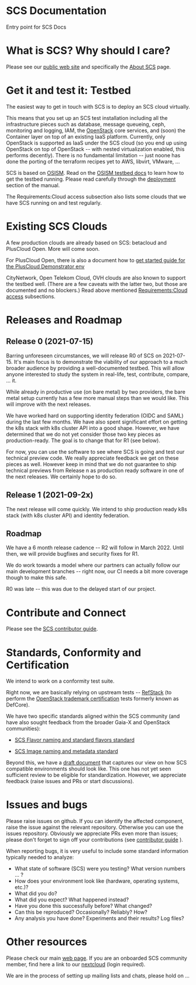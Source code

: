 # SCS Documentation

Entry point for SCS Docs

# What is SCS? Why should I care?

Please see our [public web site](https://scs.community/) and specifically
the [About SCS](https://scs.community/About/) page.

# Get it and test it: Testbed

The easiest way to get in touch with SCS is to deploy an SCS cloud virtually.

This means that you set up an SCS test installation including all the infrastructure
pieces such as database, message queueing, ceph, monitoring and logging, IAM, the
[OpenStack](https://openstack.org/) core services, and (soon) the Container layer 
on top of an existing
IaaS platform. Currently, only OpenStack is supported as IaaS under the SCS cloud
(so you end up using OpenStack on top of OpenStack -- with nested virtualization
enabled, this performs decently). There is no fundamental limitation -- just
noone has done the porting of the terraform recipes yet to AWS, libvirt,
VMware, ...

SCS is based on [OSISM](https://osism.tech/). Read on the 
[OSISM testbed docs](https://docs.osism.de/testbed/) to learn how to get the
testbed running. Please read carefully through the
[deployment](https://docs.osism.de/testbed/deployment.html) section of the
manual.

The Requirements:Cloud access subsection also lists some clouds that we have
SCS running on and test regularly.

# Existing SCS Clouds

A few production clouds are already based on SCS: betacloud and PlusCloud Open.
More will come soon.

For PlusCloud Open, there is also a document how to
[get started guide for the PlusCloud Demonstrator env](PlusDemonstrator/GettingStarted.MD)

CityNetwork, Open Telekom Cloud, OVH clouds are also known to support the
testbed well. (There are a few caveats with the latter two, but those are
documented and no blockers.) Read above mentioned 
[Requirements:Cloud access](https://docs.osism.de/testbed/deployment.html#cloud-access)
subsections.

# Releases and Roadmap

## Release 0 (2021-07-15)

Barring unforeseen circumstances, we will release R0 of SCS on 2021-07-15.
It's main focus is to demonstrate the viability of our approach to a much broader
audience by providing a well-documented testbed. This will allow anyone interested
to study the system in real-life, test, contribute, compare, ... it.

While already in productive use (on bare metal) by two providers, the bare metal
setup currently has a few more manual steps than we would like. This will improve
with the next releases.

We have worked hard on supporting identity federation (OIDC and SAML) during the last
few months. We have also spent significant effort on getting the k8s stack with
k8s cluster API into a good shape. However, we have determined that we do not
yet consider those two key pieces as production-ready. The goal is to change that
for R1 (see below).

For now, you can use the software to see where SCS is going and test our technical
preview code. We really appreciate feedback we get on these pieces as well.
However keep in mind that we do not guarantee to ship technical previews from
Release n as production ready software in one of the next releases. We certainly
hope to do so.

## Release 1 (2021-09-2x)

The next release will come quickly. We intend to ship production ready k8s stack
(with k8s cluster API) and identity federation.

## Roadmap

We have a 6 month release cadence -- R2 will follow in March 2022.
Until then, we will provide bugfixes and security fixes for R1.

We do work towards a model where our partners can actually follow our main
development branches -- right now, our CI needs a bit more coverage though
to make this safe.

R0 was late -- this was due to the delayed start of our project.

# Contribute and Connect

Please see the [SCS contributor guide](https://scs.community/docs/contributor/).

# Standards, Conformity and Certification

We intend to work on a conformity test suite.

Right now, we are basically relying on upstream tests -- 
[RefStack](https://refstack.openstack.org/) (to perform
the [OpenStack trademark certification](https://refstack.openstack.org/#/guidelines)
tests formerly known as DefCore).

We have two specific standards aligned within the SCS community (and have also
sought feedback from the broader Gaia-X and OpenStack communities):

* [SCS Flavor naming and standard flavors standard](Operational-Docs/flavor-naming-draft.MD)

* [SCS Image naming and metadata standard](Design-Docs/Image-Properties-Spec.md)

Beyond this, we have a [draft document](Design-Docs/SCS-Spec.md) that captures our
view on how SCS compatible environments should look like. This one has not yet
seen sufficient review to be eligible for standardization. However, we appreciate
feedback (raise issues and PRs or start discussions).

# Issues and bugs

Please raise issues on github. If you can identify the affected component,
raise the issue against the relevant repository. Otherwise you can use
the issues repository. Obviously we appreciate PRs even more than issues;
please don't forget to sign off your contributions (see
[contributor guide](https://scs.community/docs/contributor/) ).

When reporting bugs, it is very useful to include some standard information
typically needed to analyze:
* What state of software (SCS) were you testing? What version numbers ... ?
* How does your environment look like (hardware, operating systems, etc.)?
* What did you do?
* What did you expect? What happened instead?
* Have you done this successfully before? What changed?
* Can this be reproduced? Occasionally? Reliably? How?
* Any analysis you have done? Experiments and their results? Log files?


# Other resources

Please check our main [web page](https://scs.community/).
If you are an onboarded SCS community member, find here a link to our
[nextcloud](https://scs.sovereignit.de/) (login required).

We are in the process of setting up mailing lists and chats, please hold on ...


